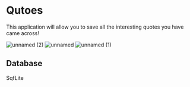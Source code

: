 # Qutoes

This application will allow you to save all the interesting quotes you have came across! 

![unnamed (2)](https://user-images.githubusercontent.com/48752942/142853658-61911214-4eeb-4532-97e8-b011b7f37003.jpg) ![unnamed](https://user-images.githubusercontent.com/48752942/142853682-3140a161-cd64-47cc-a3f6-8ecfa8104c8c.jpg) ![unnamed (1)](https://user-images.githubusercontent.com/48752942/142853708-0ebd1605-f527-4b94-9dc8-59fa28894c85.jpg)

## Database
SqfLite
